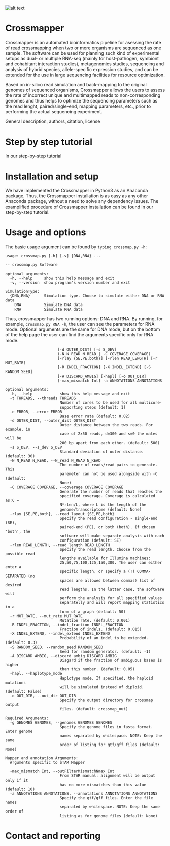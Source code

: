 ![alt text](https://image.ibb.co/bs7fAV/logos.png)

# Crossmapper

Crossmapper is an automated bioinformatics pipeline for asessing the rate of read crossmapping when two or more organisms are sequenced as one sample. The software can be used for planning such kind of experimental setups as dual- or multiple RNA-seq (mainly for host-pathogen, symbiont and cohabitant interaction studies), metagenomics studies, sequencing and analysis of hybrid species, allele-specific expression studies, and can be extended for the use in large sequencing facilities for resource optimization.

Based on in-silico read simulation and back-mapping to the original genomes of sequenced organisms, Crossmapper allows the users to assess the rate of incorrect unique and multimapped reads to non-corresponding genomes and thus helps to optimize the sequencing parameters such as the read lenght, paired/single-end, mapping parameters, etc., prior to performing the actual sequencing experiment.


General description, authors, citation, license


# Step by step tutorial
In our step-by-step tutorial 

# Installation and setup
We have implemented the Crossmapper in Python3 as an Anaconda package. Thus, the Crossmapper installation is as easy as any other Anaconda package, without a need to solve any dependency issues. The examplified procedure of Crossmapper installation can be found in our step-by-step tutorial. 

# Usage and options

The basic usage argument can be found by `typing crossmap.py -h`:
```
usage: crossmap.py [-h] [-v] {DNA,RNA} ...

-- crossmap.py Software

optional arguments:
  -h, --help     show this help message and exit
  -v, --version  show program's version number and exit

SimulationType:
  {DNA,RNA}      Simulation type. Choose to simulate either DNA or RNA data
    DNA          Simulate DNA data
    RNA          Simulate RNA data
```
Thus, crossmapper has two running options: DNA and RNA. By running, for example, `crossmap.py RNA -h`, the user can see the parameters for RNA mode. Optional arguments are the same for DNA mode, but on the bottom of the help page the user can find the arguments specific only for RNA mode.

```usage: crossmap.py RNA [-h] -g GENOMES GENOMES [-t THREADS] [-e ERROR]
                       [-d OUTER_DIST] [-s S_DEV]
                       (-N N_READ N_READ | -C COVERAGE COVERAGE)
                       [-rlay {SE,PE,both}] [-rlen READ_LENGTH] [-r MUT_RATE]
                       [-R INDEL_FRACTION] [-X INDEL_EXTEND] [-S RANDOM_SEED]
                       [-A DISCARD_AMBIG] [-hapl] [-o OUT_DIR]
                       [-max_mismatch Int] -a ANNOTATIONS ANNOTATIONS

optional arguments:
  -h, --help            show this help message and exit
  -t THREADS, --threads THREADS
                        Number of cores to be used for all multicore-
                        supporting steps (default: 1)
  -e ERROR, --error ERROR
                        Base error rate (default: 0.02)
  -d OUTER_DIST, --outer_dist OUTER_DIST
                        Outer distance between the two reads. For example, in
                        case of 2x50 reads, d=300 and s=0 the mates will be
                        200 bp apart from each other. (default: 500)
  -s S_DEV, --s_dev S_DEV
                        Standard deviation of outer distance. (default: 30)
  -N N_READ N_READ, --N_read N_READ N_READ
                        The number of reads/read pairs to generate. This
                        paremeter can not be used alongside with -C (default:
                        None)
  -C COVERAGE COVERAGE, --coverage COVERAGE COVERAGE
                        Generate the number of reads that reaches the
                        specified coverage. Coverage is calculated as:C =
                        N*rlen/L, where L is the length of the
                        genome/transcriptome (default: None)
  -rlay {SE,PE,both}, --read_layout {SE,PE,both}
                        Specify the read configuration - single-end (SE),
                        paired-end (PE), or both (both). If chosen 'both', the
                        software will make separate analysis with each
                        configuration (default: SE)
  -rlen READ_LENGTH, --read_length READ_LENGTH
                        Specify the read length. Choose from the possible read
                        lengths available for Illumina machines:
                        25,50,75,100,125,150,300. The user can either enter a
                        specific length, or specify a (!) COMMA-SEPARATED (no
                        spaces are allowed between commas) list of desired
                        read lengths. In the latter case, the software will
                        perform the analysis for all specified values
                        separatelly and will report mapping statistics in a
                        form of a graph (default: 50)
  -r MUT_RATE, --mut_rate MUT_RATE
                        Mutation rate. (default: 0.001)
  -R INDEL_FRACTION, --indel_fraction INDEL_FRACTION
                        Fraction of indels. (default: 0.015)
  -X INDEL_EXTEND, --indel_extend INDEL_EXTEND
                        Probability of an indel to be extended. (default: 0.3)
  -S RANDOM_SEED, --random_seed RANDOM_SEED
                        Seed for random generator. (default: -1)
  -A DISCARD_AMBIG, --discard_ambig DISCARD_AMBIG
                        Disgard if the fraction of ambiguous bases is higher
                        than this number. (default: 0.05)
  -hapl, --haplotype_mode
                        Haplotype mode. If specified, the haploid mutations
                        will be simulated instead of diploid. (default: False)
  -o OUT_DIR, --out_dir OUT_DIR
                        Specify the output directory for crossmap output
                        files. (default: crossmap_out)

Required Arguments:
  -g GENOMES GENOMES, --genomes GENOMES GENOMES
                        Specify the genome files in fasta format. Enter genome
                        names separated by whitespace. NOTE: Keep the same
                        order of listing for gtf/gff files (default: None)

Mapper and annotation Arguments:
  Arguments specific to STAR Mapper

  -max_mismatch Int, --outFilterMismatchNmax Int
                        From STAR manual: alignment will be output only if it
                        has no more mismatches than this value (default: 10)
  -a ANNOTATIONS ANNOTATIONS, --annotations ANNOTATIONS ANNOTATIONS
                        Specify the gtf/gff files. Enter the file names
                        separated by whitespace. NOTE: Keep the same order of
                        listing as for genome files (default: None)
```
# Contact and reporting

